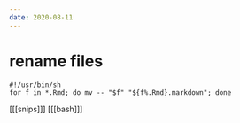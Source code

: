 ```yaml
---
date: 2020-08-11
---
```


# rename files

	#!/usr/bin/sh
	for f in *.Rmd; do mv -- "$f" "${f%.Rmd}.markdown"; done

[[[snips]]]
[[[bash]]]
